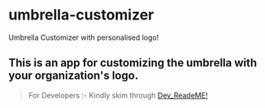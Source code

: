 # umbrella-customizer

Umbrella Customizer with personalised logo!

## This is an app for customizing the umbrella with your organization's logo.

> For Developers :- Kindly skim through [Dev_ReadeME!](https://github.com/rishbitsnbytes/umbrella-customizer/blob/main/Dev_ReadMe.md)
